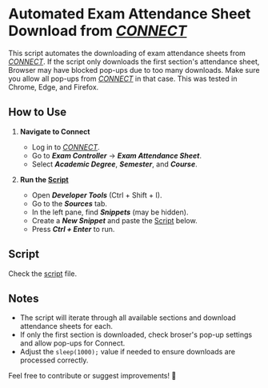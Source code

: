 # Automated Exam Attendance Sheet Download from *[CONNECT](https://connect.bracu.ac.bd/)*

This script automates the downloading of exam attendance sheets from *[CONNECT](https://connect.bracu.ac.bd/)*. If the script only downloads the first section's attendance sheet, Browser may have blocked pop-ups due to too many downloads. Make sure you allow all pop-ups from *[CONNECT](https://connect.bracu.ac.bd/)* in that case. This was tested in Chrome, Edge, and Firefox.

## How to Use

1. **Navigate to Connect**  
   - Log in to *[CONNECT](https://connect.bracu.ac.bd/)*.
   - Go to ***Exam Controller*** -> ***Exam Attendance Sheet***.
   - Select ***Academic Degree***, ***Semester***, and ***Course***.

2. **Run the [Script](#script)**  
   - Open ***Developer Tools*** (Ctrl + Shift + I).
   - Go to the ***Sources*** tab.
   - In the left pane, find ***Snippets*** (may be hidden).
   - Create a ***New Snippet*** and paste the [Script](#script)
 below.
   - Press ***Ctrl + Enter*** to run.

## Script
Check the [script](main.js) file.

## Notes
- The script will iterate through all available sections and download attendance sheets for each.
- If only the first section is downloaded, check broser's pop-up settings and allow pop-ups for Connect.
- Adjust the `sleep(1000);` value if needed to ensure downloads are processed correctly.

Feel free to contribute or suggest improvements! 🚀
